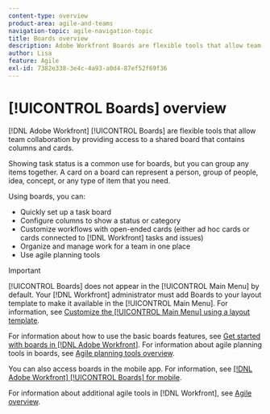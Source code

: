 ```yaml
---
content-type: overview
product-area: agile-and-teams
navigation-topic: agile-navigation-topic
title: Boards overview
description: Adobe Workfront Boards are flexible tools that allow team collaboration by providing access to a shared board that contains columns and cards.
author: Lisa
feature: Agile
exl-id: 7382e338-3e4c-4a93-a0d4-87ef52f69f36
---
```

# [!UICONTROL Boards] overview

[!DNL Adobe Workfront] [!UICONTROL Boards] are flexible tools that allow team collaboration by providing access to a shared board that contains columns and cards.

Showing task status is a common use for boards, but you can group any items together. A card on a board can represent a person, group of people, idea, concept, or any type of item that you need.

Using boards, you can:

* Quickly set up a task board
* Configure columns to show a status or category
* Customize workflows with open-ended cards (either ad hoc cards or cards connected to [!DNL Workfront] tasks and issues)
* Organize and manage work for a team in one place
* Use agile planning tools

>[!IMPORTANT]
>
>[!UICONTROL Boards] does not appear in the [!UICONTROL Main Menu] by default. Your [!DNL Workfront] administrator must add Boards to your layout template to make it available in the [!UICONTROL Main Menu]. For information, see [Customize the [!UICONTROL Main Menu] using a layout template](../administration-and-setup/customize-workfront/use-layout-templates/customize-main-menu.md).

For information about how to use the basic boards features, see [Get started with boards in [!DNL Adobe Workfront]](../agile/get-started-with-boards/get-started-with-boards.md). For information about agile planning tools in boards, see [Agile planning tools overview](/help/quicksilver/agile/use-boards-agile-planning-tools/agile-planning-tools-overview.md).

You can also access boards in the mobile app. For information, see [[!DNL Adobe Workfront] [!UICONTROL Boards] for mobile](/help/quicksilver/workfront-basics/mobile-apps/using-the-workfront-mobile-app/mobile-boards.md).

For information about additional agile tools in [!DNL Workfront], see [Agile overview](../agile/agile-overview.md).
